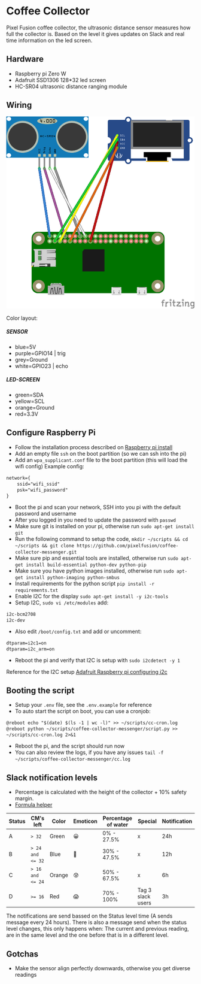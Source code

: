 # Coffee Collector

Pixel Fusion coffee collector, the ultrasonic distance sensor measures how full the collector is. 
Based on the level it gives updates on Slack and real time information on the led screen.

## Hardware
* Raspberry pi Zero W
* Adafruit SSD1306 128*32 led screen
* HC-SR04 ultrasonic distance ranging module

## Wiring
![Wiring digram](/images/setup_bb_zero.png?raw=true "Wiring digram")

Color layout:
##### SENSOR
* blue=5V
* purple=GPIO14 | trig
* grey=Ground
* white=GPIO23 | echo

##### LED-SCREEN
* green=SDA
* yellow=SCL
* orange=Ground
* red=3.3V

## Configure Raspberry Pi
* Follow the installation process described on [Raspberry pi install](https://www.raspberrypi.org/documentation/installation/installing-images/)
* Add an empty file `ssh` on the boot partition (so we can ssh into the pi)
* Add an `wpa_supplicant.conf` file to the boot partition (this will load the wifi config)
Example config:
```
network={
    ssid="wifi_ssid"
    psk="wifi_password"
}
```
* Boot the pi and scan your network, SSH into you pi with the default password and username 
* After you logged in you need to update the password with `passwd`
* Make sure git is installed on your pi, otherwise run `sudo apt-get install git`
* Run the following command to setup the code, `mkdir ~/scripts && cd ~/scripts && git clone https://github.com/pixelfusion/coffee-collector-messenger.git`
* Make sure pip and essential tools are installed, otherwise run `sudo apt-get install build-essential python-dev python-pip`
* Make sure you have python images installed, otherwise run `sudo apt-get install python-imaging python-smbus`
* Install requirements for the python script `pip install -r requirements.txt`
* Enable I2C for the display `sudo apt-get install -y i2c-tools`
* Setup I2C, `sudo vi /etc/modules` add:
```
i2c-bcm2708 
i2c-dev
```
* Also edit `/boot/config.txt` and  add or uncomment:
```
dtparam=i2c1=on
dtparam=i2c_arm=on
```
* Reboot the pi and verify that I2C is setup with `sudo i2cdetect -y 1`

Reference for the I2C setup [Adafruit Raspberry pi configuring i2c](https://learn.adafruit.com/adafruits-raspberry-pi-lesson-4-gpio-setup/configuring-i2c)

## Booting the script
* Setup your `.env` file, see the `.env.example` for reference
* To auto start the script on boot, you can use a cronjob:
```
@reboot echo "$(date) $(ls -1 | wc -l)" >> ~/scripts/cc-cron.log
@reboot python ~/scripts/coffee-collector-messenger/script.py >> ~/scripts/cc-cron.log 2>&1
```
* Reboot the pi, and the script should run now
* You can also review the logs, if you have any issues `tail -f ~/scripts/coffee-collector-messenger/cc.log`


## Slack notification levels
* Percentage is calculated with the height of the collector + 10% safety margin.
* [Formula helper](https://github.com/pixelfusion/coffee-collector-messenger/blob/master/Services/helpers.py#L10)

| Status | CM's left | Color | Emoticon | Percentage of water | Special | Notification |
|--|--|--|--|--|--|--|
| A | `> 32` | Green | :grinning: | 0% - 27.5% | x | 24h |
| B | `> 24 and <= 32` | Blue | :slightly_smiling_face: | 30% - 47.5% | x | 12h |
| C | `> 16 and <= 24 ` | Orange | :cold_sweat: | 50% - 67.5% | x | 6h |
| D | `>= 16` | Red | :scream: | 70% - 100% | Tag 3 slack users | 3h |

The notifications are send bassed on the Status level time (A sends message every 24 hours).
There is also a message send when the status level changes, this only happens when:
The current and previous reading, are in the same level and the one before that is in a different level.

## Gotchas
* Make the sensor align perfectly downwards, otherwise you get diverse readings
